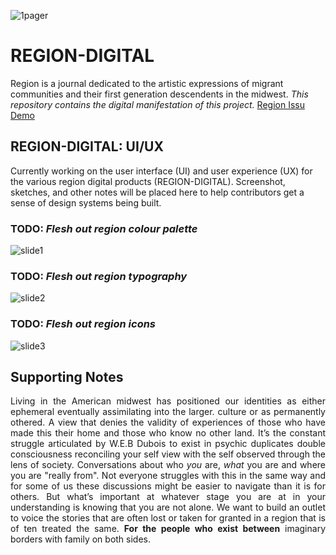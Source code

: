 ![1pager](https://storage.googleapis.com/root-proposal-1246/REGION/region%208.5.19-One%20Pager-1.png)

# REGION-DIGITAL
Region is a journal dedicated to the artistic expressions of migrant communities and their first generation descendents in the midwest. <i>This repository contains the digital manifestation of this project.</i>
[Region Issu Demo](https://issuu.com/erickoduniyi/docs/06.24.19__unfinished__region01)

## REGION-DIGITAL: UI/UX
Currently working on the user interface (UI) and user experience (UX) for the various region digital products (REGION-DIGITAL). Screenshot, sketches, and other notes will be placed here to help contributors get a sense of design systems being built.

### TODO: <i>Flesh out region colour palette</i>
![slide1](https://storage.googleapis.com/root-proposal-1246/REGION/Slide1.PNG)

### TODO: <i>Flesh out region typography</i>
![slide2](https://storage.googleapis.com/root-proposal-1246/REGION/Slide2.PNG)

### TODO: <i>Flesh out region icons</i>
![slide3](https://storage.googleapis.com/root-proposal-1246/REGION/Slide3.PNG)

## Supporting Notes
<div style="text-align: justify">
Living in the American midwest has positioned our identities as either ephemeral eventually assimilating into the larger. culture or as permanently othered. A view that denies the validity of experiences of those who have made this their home and those who know no other land. It’s the constant struggle articulated by W.E.B Dubois to exist in psychic duplicates double consciousness reconciling your self view with the self observed through the lens of society. Conversations about who <i>you</i> are, <i>what</i> you are and where you are "really from". Not everyone struggles with this in the same way and for some of us these discussions might be easier to navigate than it is for others. But what’s important at whatever stage you are at in your understanding is knowing that you are not alone. We want to build an outlet to voice the stories that are often lost or taken for granted in a region that is of ten treated the same.
<b>For the people who exist between</b> imaginary borders with family on both sides.
</div>
